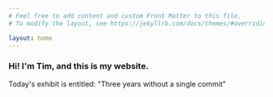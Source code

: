 ```yaml
---
# Feel free to add content and custom Front Matter to this file.
# To modify the layout, see https://jekyllrb.com/docs/themes/#overriding-theme-defaults

layout: home
---
```

### Hi! I'm Tim, and this is my website.

Today's exhibit is entitled: "Three years without a single commit"
